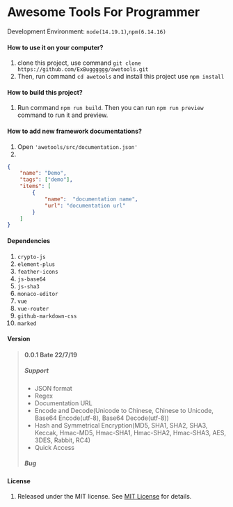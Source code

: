 # Awesome Tools For Programmer

Development Environment: `node(14.19.1)`,`npm(6.14.16)`

#### How to use it on your computer?

1. clone this project, use command `git clone https://github.com/ExBugggggg/awetools.git`
2. Then, run command `cd awetools` and install this project use `npm install`

#### How to build this project?

1. Run command `npm run build`. Then you can run `npm run preview` command to run it and preview.

#### How to add new framework documentations?

1. Open `'awetools/src/documentation.json'`
2. 
```JSON
{
    "name": "Demo",
    "tags": ["demo"],
    "items": [
        {
            "name":  "documentation name",
            "url": "documentation url"
        }
    ]
}
```

#### Dependencies

1. `crypto-js`
2. `element-plus`
3. `feather-icons`
4. `js-base64`
5. `js-sha3`
6. `monaco-editor`
7. `vue`
8. `vue-router`
9. `github-markdown-css`
10. `marked`

#### Version

> #### 0.0.1 Bate 22/7/19
>
> ##### Support
> * JSON format
> * Regex
> * Documentation URL
> * Encode and Decode(Unicode to Chinese, Chinese to Unicode, Base64 Encode(utf-8), Base64 Decode(utf-8))
> * Hash and Symmetrical Encryption(MD5, SHA1, SHA2, SHA3, Keccak, Hmac-MD5, Hmac-SHA1, Hmac-SHA2, Hmac-SHA3, AES, 3DES, Rabbit, RC4)
> * Quick Access
>
> ##### Bug


#### License

1. Released under the MIT license. See [MIT License](https://mit-license.org) for details.